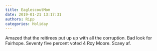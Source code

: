 ```yaml
---
title: EaglescoutMom
date: 2019-01-21 13:17:31
authors: Ripp
categories: Holiday
---
```


 Amazed that the reitirees put up up with all the corruption.
Bad look for Fairhope. Seventy five percent voted 4 Roy Moore.
Scaey af.